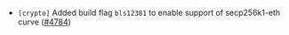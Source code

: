 - `[crypto]` Added build flag `bls12381` to enable support
  of secp256k1-eth curve
  ([\#4784](https://github.com/cometbft/cometbft/pull/4784))